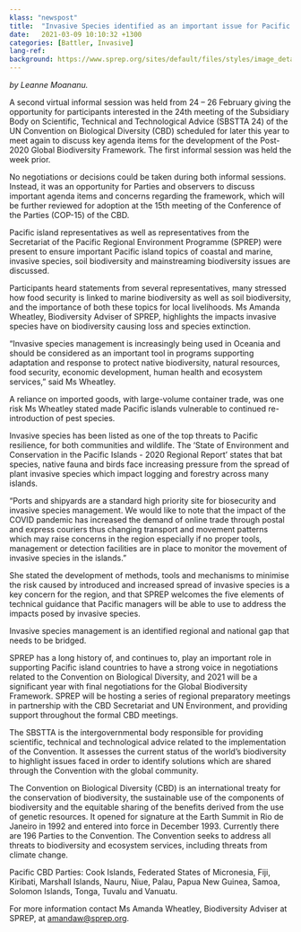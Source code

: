 ```yaml
---
klass: "newspost"
title:  "Invasive Species identified as an important issue for Pacific region."
date:   2021-03-09 10:10:32 +1300
categories: [Battler, Invasive]
lang-ref: 
background: https://www.sprep.org/sites/default/files/styles/image_detai_670_400_/public/images/news/SAM1%20Matafaa%20Mangrove%20Conservation%20Area%2C%20Upolu%2C%20Samoa%20%C2%A9%20S.%20Chape.jpg?itok=8jCOpCnW
---
```

*by Leanne Moananu.*

A second virtual informal session was held from 24 – 26 February giving the opportunity for participants interested in the 24th meeting of the Subsidiary Body on Scientific, Technical and Technological Advice (SBSTTA 24) of the UN Convention on Biological Diversity (CBD) scheduled for later this year to meet again to discuss key agenda items for the development of the Post-2020 Global Biodiversity Framework. The first informal session was held the week prior.

No negotiations or decisions could be taken during both informal sessions. Instead, it was an opportunity for Parties and observers to discuss important agenda items and concerns regarding the framework, which will be further reviewed for adoption at the 15th meeting of the Conference of the Parties (COP-15) of the CBD.

Pacific island representatives as well as representatives from the Secretariat of the Pacific Regional Environment Programme (SPREP) were present to ensure important Pacific island topics of coastal and marine, invasive species, soil biodiversity and mainstreaming biodiversity issues are discussed.

Participants heard statements from several representatives, many stressed how food security is linked to marine biodiversity as well as soil biodiversity, and the importance of both these topics for local livelihoods. Ms Amanda Wheatley, Biodiversity Adviser of SPREP, highlights the impacts invasive species have on biodiversity causing loss and species extinction.

“Invasive species management is increasingly being used in Oceania and should be considered as an important tool in programs supporting adaptation and response to protect native biodiversity, natural resources, food security, economic development, human health and ecosystem services,” said Ms Wheatley.

A reliance on imported goods, with large-volume container trade, was one risk Ms Wheatley stated made Pacific islands vulnerable to continued re-introduction of pest species. 

Invasive species has been listed as one of the top threats to Pacific resilience, for both communities and wildlife. The ‘State of Environment and Conservation in the Pacific Islands - 2020 Regional Report’ states that bat species, native fauna and birds face increasing pressure from the spread of plant invasive species which impact logging and forestry across many islands.

“Ports and shipyards are a standard high priority site for biosecurity and invasive species management. We would like to note that the impact of the COVID pandemic has increased the demand of online trade through postal and express couriers thus changing transport and movement patterns which may raise concerns in the region especially if no proper tools, management or detection facilities are in place to monitor the movement of invasive species in the islands.” 

She stated the development of methods, tools and mechanisms to minimise the risk caused by introduced and increased spread of invasive species is a key concern for the region, and that SPREP welcomes the five elements of technical guidance that Pacific managers will be able to use to address the impacts posed by invasive species.

Invasive species management is an identified regional and national gap that needs to be bridged.

SPREP has a long history of, and continues to, play an important role in supporting Pacific island countries to have a strong voice in negotiations related to the Convention on Biological Diversity, and 2021 will be a significant year with final negotiations for the Global Biodiversity Framework. SPREP will be hosting a series of regional preparatory meetings in partnership with the CBD Secretariat and UN Environment, and providing support throughout the formal CBD meetings.

The SBSTTA is the intergovernmental body responsible for providing scientific, technical and technological advice related to the implementation of the Convention. It assesses the current status of the world’s biodiversity to highlight issues faced in order to identify solutions which are shared through the Convention with the global community.

The Convention on Biological Diversity (CBD) is an international treaty for the conservation of biodiversity, the sustainable use of the components of biodiversity and the equitable sharing of the benefits derived from the use of genetic resources. It opened for signature at the Earth Summit in Rio de Janeiro in 1992 and entered into force in December 1993. Currently there are 196 Parties to the Convention. The Convention seeks to address all threats to biodiversity and ecosystem services, including threats from climate change.

Pacific CBD Parties: Cook Islands, Federated States of Micronesia, Fiji, Kiribati, Marshall Islands, Nauru, Niue, Palau, Papua New Guinea, Samoa, Solomon Islands, Tonga, Tuvalu and Vanuatu.

For more information contact Ms Amanda Wheatley, Biodiversity Adviser at SPREP, at [amandaw@sprep.org](amandaw@sprep.org).

